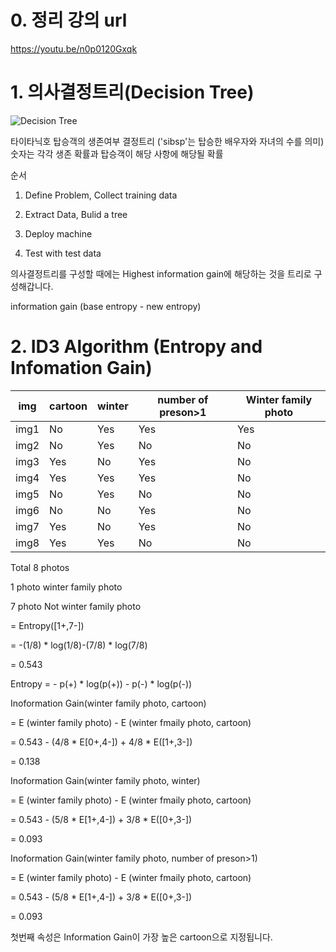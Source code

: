 # 0. 정리 강의 url

https://youtu.be/n0p0120Gxqk

# 1. 의사결정트리(Decision Tree)

![Decision Tree](https://i.imgur.com/wcRuv1X.png)

타이타닉호 탑승객의 생존여부 결정트리
('sibsp'는 탑승한 배우자와 자녀의 수를 의미)
숫자는 각각 생존 확률과 탑승객이 해당 사항에 해당될 확률

순서

1. Define Problem, Collect training data

2. Extract Data, Bulid a tree

3. Deploy machine

4. Test with test data

의사결정트리를 구성할 때에는 Highest information gain에 해당하는 것을 트리로 구성해갑니다.

information gain (base entropy - new entropy)

# 2. ID3 Algorithm (Entropy and Infomation Gain)

img  | cartoon  | winter | number of preson>1 | Winter family photo
---  | -------- | ------ | ------------------ | ------------------
img1 | No       | Yes    | Yes                | Yes
img2 | No       | Yes    | No                 | No
img3 | Yes      | No     | Yes                | No
img4 | Yes      | Yes    | Yes                | No
img5 | No       | Yes    | No                 | No
img6 | No       | No     | Yes                | No
img7 | Yes      | No     | Yes                | No
img8 | Yes      | Yes    | No                 | No


Total 8 photos

1 photo winter family photo

7 photo Not winter family photo

= Entropy([1+,7-])

= -(1/8) * log(1/8)-(7/8) * log(7/8)

= 0.543


Entropy = - p(+) * log(p(+)) - p(-) * log(p(-))

Inoformation Gain(winter family photo, cartoon)

= E (winter family photo) - E (winter fmaily photo, cartoon)

= 0.543 - (4/8 * E[0+,4-]) + 4/8 * E([1+,3-])

= 0.138


Inoformation Gain(winter family photo, winter)

= E (winter family photo) - E (winter fmaily photo, cartoon)

= 0.543 - (5/8 * E[1+,4-]) + 3/8 * E([0+,3-])

= 0.093

Inoformation Gain(winter family photo, number of preson>1)

= E (winter family photo) - E (winter fmaily photo, cartoon)

= 0.543 - (5/8 * E[1+,4-]) + 3/8 * E([0+,3-])

= 0.093

첫번째 속성은 Information Gain이 가장 높은 cartoon으로 지정됩니다.